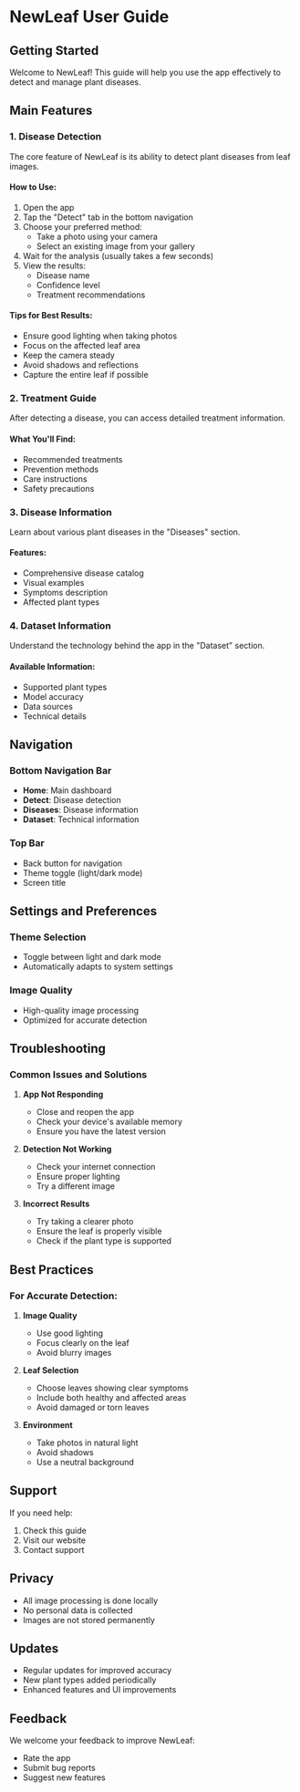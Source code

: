 # NewLeaf User Guide

## Getting Started

Welcome to NewLeaf! This guide will help you use the app effectively to detect and manage plant diseases.

## Main Features

### 1. Disease Detection
The core feature of NewLeaf is its ability to detect plant diseases from leaf images.

#### How to Use:
1. Open the app
2. Tap the "Detect" tab in the bottom navigation
3. Choose your preferred method:
   - Take a photo using your camera
   - Select an existing image from your gallery
4. Wait for the analysis (usually takes a few seconds)
5. View the results:
   - Disease name
   - Confidence level
   - Treatment recommendations

#### Tips for Best Results:
- Ensure good lighting when taking photos
- Focus on the affected leaf area
- Keep the camera steady
- Avoid shadows and reflections
- Capture the entire leaf if possible

### 2. Treatment Guide
After detecting a disease, you can access detailed treatment information.

#### What You'll Find:
- Recommended treatments
- Prevention methods
- Care instructions
- Safety precautions

### 3. Disease Information
Learn about various plant diseases in the "Diseases" section.

#### Features:
- Comprehensive disease catalog
- Visual examples
- Symptoms description
- Affected plant types

### 4. Dataset Information
Understand the technology behind the app in the "Dataset" section.

#### Available Information:
- Supported plant types
- Model accuracy
- Data sources
- Technical details

## Navigation

### Bottom Navigation Bar
- **Home**: Main dashboard
- **Detect**: Disease detection
- **Diseases**: Disease information
- **Dataset**: Technical information

### Top Bar
- Back button for navigation
- Theme toggle (light/dark mode)
- Screen title

## Settings and Preferences

### Theme Selection
- Toggle between light and dark mode
- Automatically adapts to system settings

### Image Quality
- High-quality image processing
- Optimized for accurate detection

## Troubleshooting

### Common Issues and Solutions

1. **App Not Responding**
   - Close and reopen the app
   - Check your device's available memory
   - Ensure you have the latest version

2. **Detection Not Working**
   - Check your internet connection
   - Ensure proper lighting
   - Try a different image

3. **Incorrect Results**
   - Try taking a clearer photo
   - Ensure the leaf is properly visible
   - Check if the plant type is supported

## Best Practices

### For Accurate Detection:
1. **Image Quality**
   - Use good lighting
   - Focus clearly on the leaf
   - Avoid blurry images

2. **Leaf Selection**
   - Choose leaves showing clear symptoms
   - Include both healthy and affected areas
   - Avoid damaged or torn leaves

3. **Environment**
   - Take photos in natural light
   - Avoid shadows
   - Use a neutral background

## Support

If you need help:
1. Check this guide
2. Visit our website
3. Contact support

## Privacy

- All image processing is done locally
- No personal data is collected
- Images are not stored permanently

## Updates

- Regular updates for improved accuracy
- New plant types added periodically
- Enhanced features and UI improvements

## Feedback

We welcome your feedback to improve NewLeaf:
- Rate the app
- Submit bug reports
- Suggest new features 